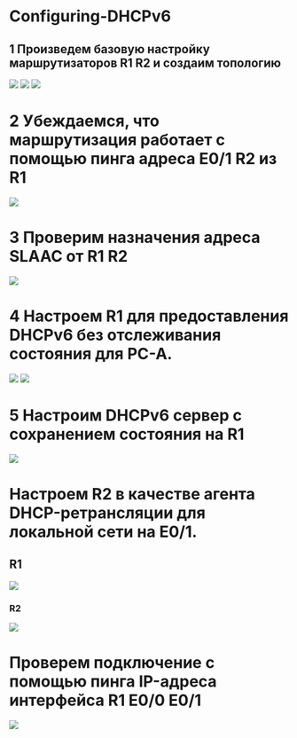# Configuring-DHCPv6
## 1 Произведем базовую настройку маршрутизаторов R1 R2 и создаим топологию 

![](https://github.com/iGORnetwork/Configuring-DHCPv6/blob/main/image/Screenshot_1.png)
![](https://github.com/iGORnetwork/Configuring-DHCPv6/blob/main/image/Screenshot_2.png)
![](https://github.com/iGORnetwork/Configuring-DHCPv6/blob/main/image/Screenshot_3.png)

# 2 Убеждаемся, что маршрутизация работает с помощью пинга адреса E0/1 R2 из R1

![](https://github.com/iGORnetwork/Configuring-DHCPv6/blob/main/image/Screenshot_4.png)

# 3 Проверим назначения адреса SLAAC от R1 R2

![](https://github.com/iGORnetwork/Configuring-DHCPv6/blob/main/image/Screenshot_5.png)

# 4 Настроем R1 для предоставления DHCPv6 без отслеживания  состояния для PC-A.

![](https://github.com/iGORnetwork/Configuring-DHCPv6/blob/main/image/Screenshot_6.png)
![](https://github.com/iGORnetwork/Configuring-DHCPv6/blob/main/image/Screenshot_7.png)

# 5 Настроим DHCPv6 сервер с сохранением состояния на R1

![](https://github.com/iGORnetwork/Configuring-DHCPv6/blob/main/image/Screenshot_14.png)

# Настроем R2 в качестве агента DHCP-ретрансляции для локальной сети на E0/1.
## R1
![](https://github.com/iGORnetwork/Configuring-DHCPv6/blob/main/image/Screenshot_9.png)
### R2
![](https://github.com/iGORnetwork/Configuring-DHCPv6/blob/main/image/Screenshot_10.png)
 
# Проверем подключение с помощью пинга IP-адреса интерфейса R1 E0/0 E0/1

![](https://github.com/iGORnetwork/Configuring-DHCPv6/blob/main/image/Screenshot_12.png)

